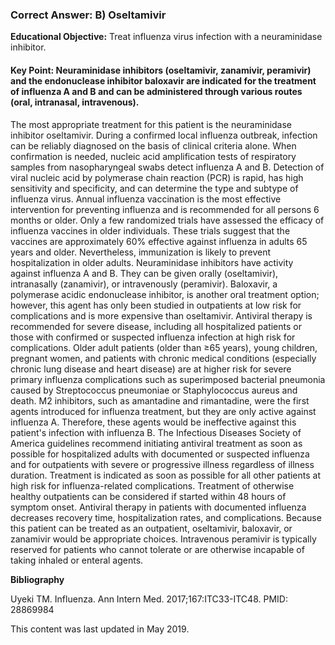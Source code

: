 
### Correct Answer: B) Oseltamivir 

**Educational Objective:** Treat influenza virus infection with a neuraminidase inhibitor.

#### **Key Point:** Neuraminidase inhibitors (oseltamivir, zanamivir, peramivir) and the endonuclease inhibitor baloxavir are indicated for the treatment of influenza A and B and can be administered through various routes (oral, intranasal, intravenous).

The most appropriate treatment for this patient is the neuraminidase inhibitor oseltamivir. During a confirmed local influenza outbreak, infection can be reliably diagnosed on the basis of clinical criteria alone. When confirmation is needed, nucleic acid amplification tests of respiratory samples from nasopharyngeal swabs detect influenza A and B. Detection of viral nucleic acid by polymerase chain reaction (PCR) is rapid, has high sensitivity and specificity, and can determine the type and subtype of influenza virus. Annual influenza vaccination is the most effective intervention for preventing influenza and is recommended for all persons 6 months or older. Only a few randomized trials have assessed the efficacy of influenza vaccines in older individuals. These trials suggest that the vaccines are approximately 60% effective against influenza in adults 65 years and older. Nevertheless, immunization is likely to prevent hospitalization in older adults. Neuraminidase inhibitors have activity against influenza A and B. They can be given orally (oseltamivir), intranasally (zanamivir), or intravenously (peramivir). Baloxavir, a polymerase acidic endonuclease inhibitor, is another oral treatment option; however, this agent has only been studied in outpatients at low risk for complications and is more expensive than oseltamivir. Antiviral therapy is recommended for severe disease, including all hospitalized patients or those with confirmed or suspected influenza infection at high risk for complications. Older adult patients (older than ≥65 years), young children, pregnant women, and patients with chronic medical conditions (especially chronic lung disease and heart disease) are at higher risk for severe primary influenza complications such as superimposed bacterial pneumonia caused by Streptococcus pneumoniae or Staphylococcus aureus and death.
M2 inhibitors, such as amantadine and rimantadine, were the first agents introduced for influenza treatment, but they are only active against influenza A. Therefore, these agents would be ineffective against this patient's infection with influenza B.
The Infectious Diseases Society of America guidelines recommend initiating antiviral treatment as soon as possible for hospitalized adults with documented or suspected influenza and for outpatients with severe or progressive illness regardless of illness duration. Treatment is indicated as soon as possible for all other patients at high risk for influenza-related complications. Treatment of otherwise healthy outpatients can be considered if started within 48 hours of symptom onset. Antiviral therapy in patients with documented influenza decreases recovery time, hospitalization rates, and complications. Because this patient can be treated as an outpatient, oseltamivir, baloxavir, or zanamivir would be appropriate choices. Intravenous peramivir is typically reserved for patients who cannot tolerate or are otherwise incapable of taking inhaled or enteral agents.

**Bibliography**

Uyeki TM. Influenza. Ann Intern Med. 2017;167:ITC33-ITC48. PMID: 28869984

This content was last updated in May 2019.
